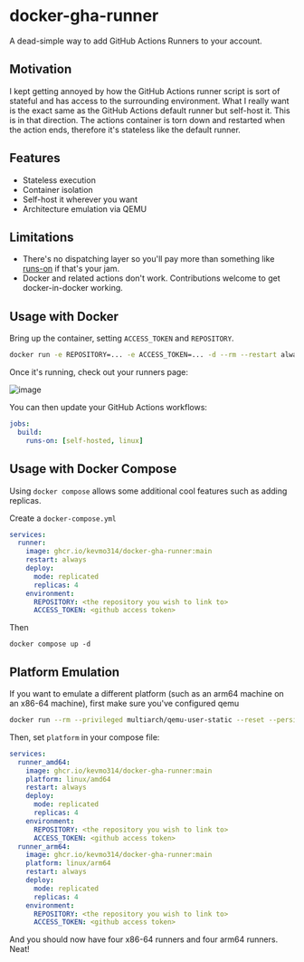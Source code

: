 # docker-gha-runner

A dead-simple way to add GitHub Actions Runners to your account.

## Motivation

I kept getting annoyed by how the GitHub Actions runner script is sort of stateful and has access to the surrounding environment.
What I really want is the exact same as the GitHub Actions default runner but self-host it. This is in that direction. The actions
container is torn down and restarted when the action ends, therefore it's stateless like the default runner.

## Features

* Stateless execution
* Container isolation
* Self-host it wherever you want
* Architecture emulation via QEMU

## Limitations

* There's no dispatching layer so you'll pay more than something like [runs-on](https://runs-on.com/) if that's your jam.
* Docker and related actions don't work. Contributions welcome to get docker-in-docker working.

## Usage with Docker

Bring up the container, setting `ACCESS_TOKEN` and `REPOSITORY`.

```sh
docker run -e REPOSITORY=... -e ACCESS_TOKEN=... -d --rm --restart always ghcr.io/kevmo314/docker-gha-runner:main
```

Once it's running, check out your runners page:

![image](https://github.com/user-attachments/assets/1f2ee5a3-03e3-4bcb-9905-09a5cb2b1024)

You can then update your GitHub Actions workflows:

```yaml
jobs:
  build:
    runs-on: [self-hosted, linux]
```

## Usage with Docker Compose

Using `docker compose` allows some additional cool features such as adding replicas.

Create a `docker-compose.yml`

```yaml
services:
  runner:
    image: ghcr.io/kevmo314/docker-gha-runner:main
    restart: always
    deploy:
      mode: replicated
      replicas: 4
    environment:
      REPOSITORY: <the repository you wish to link to>
      ACCESS_TOKEN: <github access token>
```

Then

```
docker compose up -d
```

## Platform Emulation

If you want to emulate a different platform (such as an arm64 machine on an x86-64 machine), first make sure
you've configured qemu

```sh
docker run --rm --privileged multiarch/qemu-user-static --reset --persistent yes --credential yes
```

Then, set `platform` in your compose file:

```yaml
services:
  runner_amd64:
    image: ghcr.io/kevmo314/docker-gha-runner:main
    platform: linux/amd64
    restart: always
    deploy:
      mode: replicated
      replicas: 4
    environment:
      REPOSITORY: <the repository you wish to link to>
      ACCESS_TOKEN: <github access token>
  runner_arm64:
    image: ghcr.io/kevmo314/docker-gha-runner:main
    platform: linux/arm64
    restart: always
    deploy:
      mode: replicated
      replicas: 4
    environment:
      REPOSITORY: <the repository you wish to link to>
      ACCESS_TOKEN: <github access token>
```

And you should now have four x86-64 runners and four arm64 runners. Neat!

